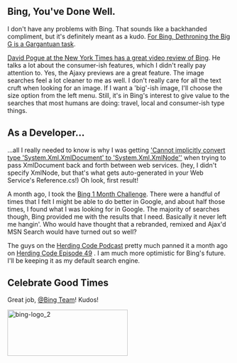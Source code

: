 <!--{Title:"Bing: One Month of Success", PublishedOn:"2009-07-10T07:42:22", Intro:"Bing, You've Done Well.   I don't have any problems with Bing. That sounds like a backhanded complim"} -->

<span>
  <h2>Bing, You've Done Well.</h2>
  <p> I don't have any problems with Bing. That sounds like a backhanded compliment, but it's definitely meant as a kudo. <a href="http://blog.searchenginewatch.com/090709-160556">For Bing, Dethroning the Big G is a Gargantuan task</a>. </p>
  <p>
    <a href="http://bit.ly/7Ypbk">David Pogue at the New York Times has a great video review of Bing</a>. He talks a lot about the consumer-ish features, which I didn't really pay attention to. Yes, the Ajaxy previews are a great feature. The image searches feel a lot cleaner to me as well. I don't really care for all the text cruft when looking for an image. If I want a 'big'-ish image, I'll choose the size option from the left menu. Still, it's in Bing's interest to give value to the searches that most humans are doing: travel, local and consumer-ish type things.</p>
  <h2>As a Developer...</h2>
  <p>...all I really needed to know is why I was getting <a href="http://www.bing.com/search?q=Cannot+implicitly+convert+type+%27System.Xml.XmlDocument%27+to+%27System.Xml.XmlNode">'Cannot implicitly convert type 'System.Xml.XmlDocument' to 'System.Xml.XmlNode''</a> when trying to pass XmlDocument back and forth between web services. (hey, I didn't specify XmlNode, but that's what gets auto-generated in your Web Service's  Reference.cs!) Oh look, first result!</p>
  <p>A month ago, I took the <a href="http://devtxt.com/blog/post/Bing-Switchover-One-Month-or-More.aspx">Bing 1 Month Challenge</a>. There were a handful of times that I felt I might be able to do better in Google, and about half those times, I found what I was looking for in Google. The majority of searches though, Bing provided me with the results that I need. Basically it never left me hangin'. Who would have thought that a rebranded, remixed and Ajax'd MSN Search would have turned out so well?</p>
  <p>The guys on the <a href="http://herdingcode.com/">Herding Code Podcast</a> pretty much panned it a month ago on <a href="http://herdingcode.com/?p=186">Herding Code Episode 49</a> . I am much more optimistic for Bing's future. I'll be keeping it as my default search engine.</p>
  <h2>Celebrate Good Times</h2>
  <p>Great job, <a href="mailto:B@Bing Team">@Bing Team</a>! Kudos!</p>
  <p>
    <a href="http://bing.com">
      <img style="border-bottom: 0px; border-left: 0px; display: inline; border-top: 0px; border-right: 0px" title="bing-logo_2" border="0" alt="bing-logo_2" src="http://devtxt.com/blog/blogimg/BingOneMonthofSuccess_12CD8/binglogo_2.jpg" width="271" height="104" />
    </a>
  </p>
</span>